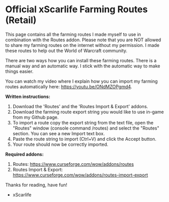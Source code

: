 # Official xScarlife Farming Routes (Retail)

This page contains all the farming routes I made myself to use in combination with the Routes addon. Please note that you are NOT allowed to share my farming routes on the internet without my permission. I made these routes to help out the World of Warcraft community.

There are two ways how you can install these farming routes. There is a manual way and an automatic way. I stick with the automatic way to make things easier.

You can watch my video where I explain how you can import my farming routes automatically here: https://youtu.be/ONdMZOPgmd4.


**Written instructions:**
1) Download the 'Routes' and the 'Routes Import & Export' addons.
2) Download the farming route export string you would like to use in-game from my Github page.
3) To import a route copy the export string from the text file, open the "Routes" window (console command /routes) and select the "Routes" section. You can see a new Import text box. 
4) Paste the route string to import (Ctrl+V) and click the Accept button. 
5) Your route should now be correctly imported.

**Required addons:**
1) Routes: https://www.curseforge.com/wow/addons/routes
2) Routes Import & Export: https://www.curseforge.com/wow/addons/routes-import-export

Thanks for reading, have fun!

- xScarlife
